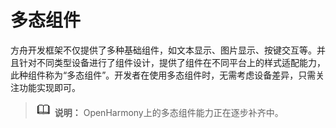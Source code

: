 # 多态组件


方舟开发框架不仅提供了多种基础组件，如文本显示、图片显示、按键交互等。并且针对不同类型设备进行了组件设计，提供了组件在不同平台上的样式适配能力，此种组件称为“多态组件”。开发者在使用多态组件时，无需考虑设备差异，只需关注功能实现即可。


> ![icon-note.gif](public_sys-resources/icon-note.gif) **说明：**
> OpenHarmony上的多态组件能力正在逐步补齐中。
